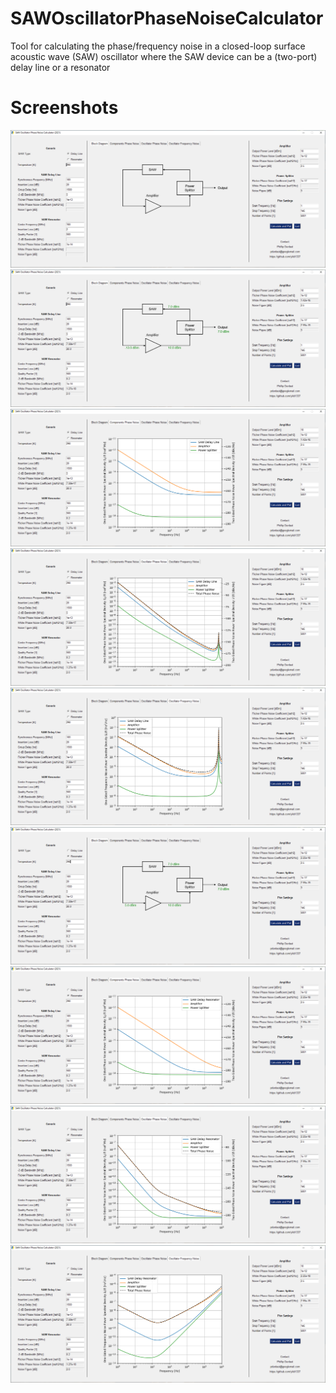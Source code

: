 # SAWOscillatorPhaseNoiseCalculator
Tool for calculating the phase/frequency noise in a closed-loop surface acoustic wave (SAW) oscillator where the SAW device can be a (two-port) delay line or a resonator

# Screenshots
![](https://github.com/yildi1337/SAWOscillatorPhaseNoiseCalculator/blob/main/screenshots/01_start.png)
![](https://github.com/yildi1337/SAWOscillatorPhaseNoiseCalculator/blob/main/screenshots/02_saw_delay_line_block_diagram.png)
![](https://github.com/yildi1337/SAWOscillatorPhaseNoiseCalculator/blob/main/screenshots/03_saw_delay_line_components_phase_noise.png)
![](https://github.com/yildi1337/SAWOscillatorPhaseNoiseCalculator/blob/main/screenshots/04_saw_delay_line_oscillator_phase_noise.png)
![](https://github.com/yildi1337/SAWOscillatorPhaseNoiseCalculator/blob/main/screenshots/05_saw_delay_line_oscillator_frequency_noise.png)
![](https://github.com/yildi1337/SAWOscillatorPhaseNoiseCalculator/blob/main/screenshots/06_saw_resonator_block_diagram.png)
![](https://github.com/yildi1337/SAWOscillatorPhaseNoiseCalculator/blob/main/screenshots/07_saw_resonator_components_phase_noise.png)
![](https://github.com/yildi1337/SAWOscillatorPhaseNoiseCalculator/blob/main/screenshots/08_saw_resonator_oscillator_phase_noise.png)
![](https://github.com/yildi1337/SAWOscillatorPhaseNoiseCalculator/blob/main/screenshots/09_saw_resonator_oscillator_frequency_noise.png)